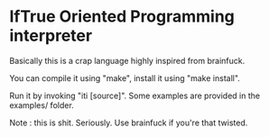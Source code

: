 # IfTrue Oriented Programming interpreter

Basically this is a crap language highly inspired from brainfuck.

You can compile it using "make", install it using "make install".

Run it by invoking "iti [source]". Some examples are provided in the examples/ folder.

Note : this is shit. Seriously. Use brainfuck if you're that twisted.
